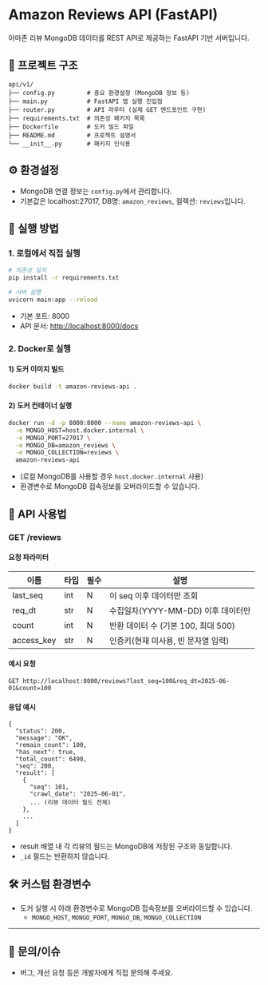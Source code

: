 # Amazon Reviews API (FastAPI)

아마존 리뷰 MongoDB 데이터를 REST API로 제공하는 FastAPI 기반 서버입니다.

## 📁 프로젝트 구조

```
api/v1/
├── config.py         # 중요 환경설정 (MongoDB 정보 등)
├── main.py           # FastAPI 앱 실행 진입점
├── router.py         # API 라우터 (실제 GET 엔드포인트 구현)
├── requirements.txt  # 의존성 패키지 목록
├── Dockerfile        # 도커 빌드 파일
├── README.md         # 프로젝트 설명서
└── __init__.py       # 패키지 인식용
```

## ⚙️ 환경설정

- MongoDB 연결 정보는 `config.py`에서 관리합니다.
- 기본값은 localhost:27017, DB명: `amazon_reviews`, 컬렉션: `reviews`입니다.

## 🚀 실행 방법

### 1. 로컬에서 직접 실행

```bash
# 의존성 설치
pip install -r requirements.txt

# 서버 실행
uvicorn main:app --reload
```

- 기본 포트: 8000
- API 문서: [http://localhost:8000/docs](http://localhost:8000/docs)

### 2. Docker로 실행

#### 1) 도커 이미지 빌드

```bash
docker build -t amazon-reviews-api .
```

#### 2) 도커 컨테이너 실행

```bash
docker run -d -p 8000:8000 --name amazon-reviews-api \
  -e MONGO_HOST=host.docker.internal \
  -e MONGO_PORT=27017 \
  -e MONGO_DB=amazon_reviews \
  -e MONGO_COLLECTION=reviews \
  amazon-reviews-api
```
- (로컬 MongoDB를 사용할 경우 `host.docker.internal` 사용)
- 환경변수로 MongoDB 접속정보를 오버라이드할 수 있습니다.

## 📝 API 사용법

### GET /reviews

#### 요청 파라미터
| 이름        | 타입   | 필수 | 설명                                  |
| ----------- | ------ | ---- | ------------------------------------- |
| last_seq    | int    | N    | 이 seq 이후 데이터만 조회             |
| req_dt      | str    | N    | 수집일자(YYYY-MM-DD) 이후 데이터만    |
| count       | int    | N    | 반환 데이터 수 (기본 100, 최대 500)   |
| access_key  | str    | N    | 인증키(현재 미사용, 빈 문자열 입력)   |

#### 예시 요청
```
GET http://localhost:8000/reviews?last_seq=100&req_dt=2025-06-01&count=100
```

#### 응답 예시
```
{
  "status": 200,
  "message": "OK",
  "remain_count": 100,
  "has_next": true,
  "total_count": 6498,
  "seq": 200,
  "result": [
    {
      "seq": 101,
      "crawl_date": "2025-06-01",
      ... (리뷰 데이터 필드 전체)
    },
    ...
  ]
}
```

- result 배열 내 각 리뷰의 필드는 MongoDB에 저장된 구조와 동일합니다.
- `_id` 필드는 반환하지 않습니다.

## 🛠️ 커스텀 환경변수
- 도커 실행 시 아래 환경변수로 MongoDB 접속정보를 오버라이드할 수 있습니다.
  - `MONGO_HOST`, `MONGO_PORT`, `MONGO_DB`, `MONGO_COLLECTION`

---

## 💬 문의/이슈
- 버그, 개선 요청 등은 개발자에게 직접 문의해 주세요.
